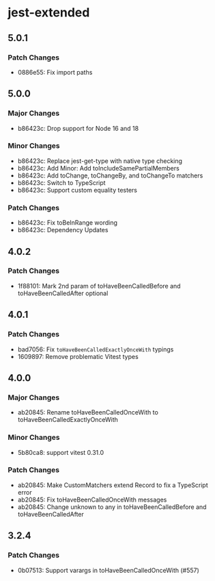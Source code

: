 # jest-extended

## 5.0.1

### Patch Changes

- 0886e55: Fix import paths

## 5.0.0

### Major Changes

- b86423c: Drop support for Node 16 and 18

### Minor Changes

- b86423c: Replace jest-get-type with native type checking
- b86423c: Add Minor: Add toIncludeSamePartialMembers
- b86423c: Add toChange, toChangeBy, and toChangeTo matchers
- b86423c: Switch to TypeScript
- b86423c: Support custom equality testers

### Patch Changes

- b86423c: Fix toBeInRange wording
- b86423c: Dependency Updates

## 4.0.2

### Patch Changes

- 1f88101: Mark 2nd param of toHaveBeenCalledBefore and toHaveBeenCalledAfter optional

## 4.0.1

### Patch Changes

- bad7056: Fix `toHaveBeenCalledExactlyOnceWith` typings
- 1609897: Remove problematic Vitest types

## 4.0.0

### Major Changes

- ab20845: Rename toHaveBeenCalledOnceWith to toHaveBeenCalledExactlyOnceWith

### Minor Changes

- 5b80ca8: support vitest 0.31.0

### Patch Changes

- ab20845: Make CustomMatchers extend Record to fix a TypeScript error
- ab20845: Fix toHaveBeenCalledOnceWith messages
- ab20845: Change unknown to any in toHaveBeenCalledBefore and toHaveBeenCalledAfter

## 3.2.4

### Patch Changes

- 0b07513: Support varargs in toHaveBeenCalledOnceWith (#557)
